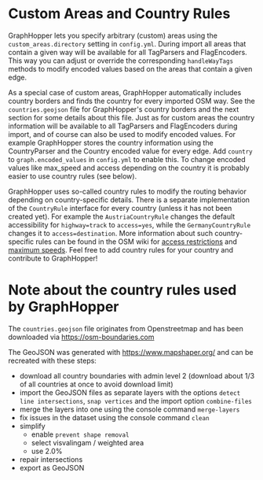 # Custom Areas and Country Rules

GraphHopper lets you specify arbitrary (custom) areas using the `custom_areas.directory` setting in `config.yml`. During
import all areas that contain a given way will be available for all TagParsers and FlagEncoders. This way you can adjust
or override the corresponding `handleWayTags` methods to modify encoded values based on the areas that contain a given
edge.

As a special case of custom areas, GraphHopper automatically includes country borders and finds the country for every
imported OSM way. See the `countries.geojson` file for GraphHopper's country borders and the next section for some
details about this file. Just as for custom areas the country information will be available to all TagParsers and
FlagEncoders during import, and of course can also be used to modify encoded values. For example GraphHopper stores the
country information using the CountryParser and the Country encoded value for every edge. Add `country` to
`graph.encoded_values` in `config.yml` to enable this. To change encoded values like max_speed and access depending on
the country it is probably easier to use country rules (see below).

GraphHopper uses so-called country rules to modify the routing behavior depending on country-specific details. There is
a separate implementation of the `CountryRule` interface for every country (unless it has not been created yet). For
example the `AustriaCountryRule` changes the default accessibility for `highway=track` to `access=yes`, while
the `GermanyCountryRule` changes it to `access=destination`. More information about such country-specific rules can be
found in the OSM wiki
for [access restrictions](https://wiki.openstreetmap.org/wiki/OSM_tags_for_routing/Access-Restrictions)
and [maximum speeds](https://wiki.openstreetmap.org/wiki/OSM_tags_for_routing/Maxspeed#Motorcar). Feel free to add
country rules for your country and contribute to GraphHopper!

# Note about the country rules used by GraphHopper

The `countries.geojson` file originates from Openstreetmap and has been downloaded via https://osm-boundaries.com

The GeoJSON was generated with https://www.mapshaper.org/ and can be recreated with these steps:

* download all country boundaries with admin level 2 (download about 1/3 of all countries at once to avoid download
  limit)
* import the GeoJSON files as separate layers with the options `detect line intersections`, `snap vertices` and the
  import option `combine-files`
* merge the layers into one using the console command `merge-layers`
* fix issues in the dataset using the console command `clean`
* simplify
  * enable `prevent shape removal`
  * select visvalingam / weighted area
  * use 2.0%
* repair intersections
* export as GeoJSON
